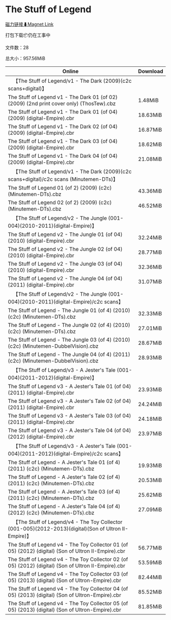 # The Stuff of Legend

[磁力链接⬇Magnet Link](magnet:?xt=urn:btih:b49294b199ec521f9a757a3003c0352333a8f0f3&dn=The%20Stuff%20of%20Legend)

打包下载📦仍在工事中

文件数：28

总大小：957.56MiB

Online | Download
--- | ---
&emsp;【The Stuff of Legend/v1 - The Dark (2009)(c2c scans+digital)】 | 
The Stuff of Legend v1 - The Dark 01 (of 02) (2009) (2nd print cover only) (ThosTew).cbz | 1.48MiB
The Stuff of Legend v1 - The Dark 01 (of 04) (2009) (digital-Empire).cbr | 18.63MiB
The Stuff of Legend v1 - The Dark 02 (of 04) (2009) (digital-Empire).cbr | 16.87MiB
The Stuff of Legend v1 - The Dark 03 (of 04) (2009) (digital-Empire).cbr | 18.62MiB
The Stuff of Legend v1 - The Dark 04 (of 04) (2009) (digital-Empire).cbr | 21.08MiB
&emsp;【The Stuff of Legend/v1 - The Dark (2009)(c2c scans+digital)/c2c scans (Minutemen-DTs)】 | 
The Stuff of Legend 01 (of 2) (2009) (c2c) (Minutemen-DTs).cbz | 43.36MiB
The Stuff of Legend 02 (of 2) (2009) (c2c) (Minutemen-DTs).cbz | 46.52MiB
&emsp;【The Stuff of Legend/v2 - The Jungle (001-004)(2010-2011)(digital-Empire)】 | 
The Stuff of Legend v2 - The Jungle 01 (of 04) (2010) (digital-Empire).cbr | 32.24MiB
The Stuff of Legend v2 - The Jungle 02 (of 04) (2010) (digital-Empire).cbr | 28.77MiB
The Stuff of Legend v2 - The Jungle 03 (of 04) (2010) (digital-Empire).cbr | 32.36MiB
The Stuff of Legend v2 - The Jungle 04 (of 04) (2011) (digital-Empire).cbr | 31.07MiB
&emsp;【The Stuff of Legend/v2 - The Jungle (001-004)(2010-2011)(digital-Empire)/c2c scans】 | 
The Stuff of Legend - The Jungle 01 (of 4) (2010) (c2c) (Minutemen-DTs).cbz | 32.33MiB
The Stuff of Legend - The Jungle 02 (of 4) (2010) (c2c) (Minutemen-DTs).cbz | 27.01MiB
The Stuff of Legend - The Jungle 03 (of 4) (2010) (c2c) (Minutemen-DubbelVision).cbz | 28.67MiB
The Stuff of Legend - The Jungle 04 (of 4) (2011) (c2c) (Minutemen-DubbelVision).cbz | 28.93MiB
&emsp;【The Stuff of Legend/v3 - A Jester's Tale (001-004)(2011-2012)(digital-Empire)】 | 
The Stuff of Legend v3 - A Jester's Tale 01 (of 04) (2011) (digital-Empire).cbr | 23.93MiB
The Stuff of Legend v3 - A Jester's Tale 02 (of 04) (2011) (digital-Empire).cbr | 24.24MiB
The Stuff of Legend v3 - A Jester's Tale 03 (of 04) (2011) (digital-Empire).cbr | 24.18MiB
The Stuff of Legend v3 - A Jester's Tale 04 (of 04) (2012) (digital-Empire).cbr | 23.97MiB
&emsp;【The Stuff of Legend/v3 - A Jester's Tale (001-004)(2011-2012)(digital-Empire)/c2c scans】 | 
The Stuff of Legend - A Jester's Tale 01 (of 4) (2011) (c2c) (Minutemen-DTs).cbz | 19.93MiB
The Stuff of Legend - A Jester's Tale 02 (of 4) (2011) (c2c) (Minutemen-DTs).cbz | 20.53MiB
The Stuff of Legend - A Jester's Tale 03 (of 4) (2011) (c2c) (Minutemen-DTs).cbz | 25.62MiB
The Stuff of Legend - A Jester's Tale 04 (of 4) (2012) (c2c) (Minutemen-DTs).cbz | 27.09MiB
&emsp;【The Stuff of Legend/v4 - The Toy Collector (001-005)(2012-2013)(digital)(Son of Ultron II-Empire)】 | 
The Stuff of Legend v4 - The Toy Collector 01 (of 05) (2012) (digital) (Son of Ultron II-Empire).cbr | 56.77MiB
The Stuff of Legend v4 - The Toy Collector 02 (of 05) (2012) (digital) (Son of Ultron II-Empire).cbr | 53.59MiB
The Stuff of Legend v4 - The Toy Collector 03 (of 05) (2013) (digital) (Son of Ultron-Empire).cbr | 82.44MiB
The Stuff of Legend v4 - The Toy Collector 04 (of 05) (2013) (digital) (Son of Ultron-Empire).cbr | 85.52MiB
The Stuff of Legend v4 - The Toy Collector 05 (of 05) (2013) (digital) (Son of Ultron-Empire).cbr | 81.85MiB